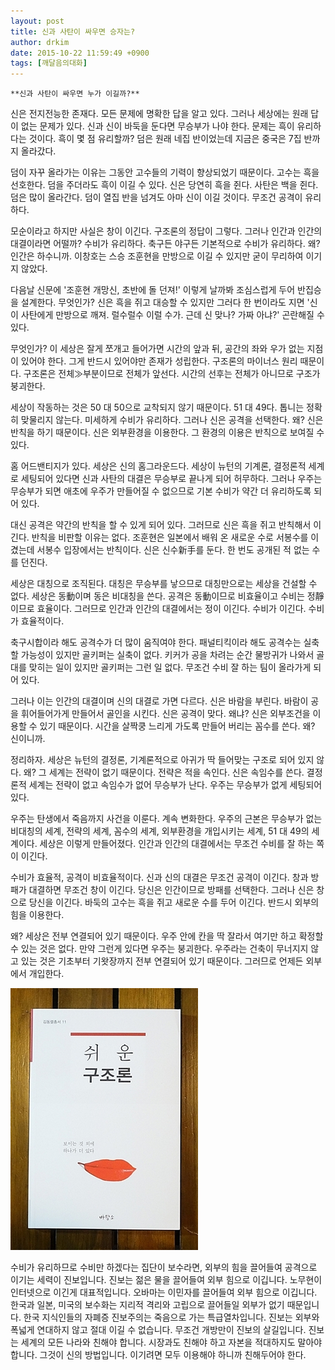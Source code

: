 ```yaml
---
layout: post
title: 신과 사탄이 싸우면 승자는?
author: drkim
date: 2015-10-22 11:59:49 +0900
tags: [깨달음의대화]
---
```

 


    **신과 사탄이 싸우면 누가 이길까?**

  


신은 전지전능한 존재다. 모든 문제에 명확한 답을 알고 있다. 그러나 세상에는 원래 답이 없는 문제가 있다. 신과 신이 바둑을 둔다면 무승부가 나야 한다. 문제는 흑이 유리하다는 것이다. 흑이 몇 점 유리할까? 덤은 원래 네집 반이었는데 지금은 중국은 7집 반까지 올라갔다. 

  


덤이 자꾸 올라가는 이유는 그동안 고수들의 기력이 향상되었기 때문이다. 고수는 흑을 선호한다. 덤을 주더라도 흑이 이길 수 있다. 신은 당연히 흑을 쥔다. 사탄은 백을 쥔다. 덤은 많이 올라간다. 덤이 열집 반을 넘겨도 아마 신이 이길 것이다. 무조건 공격이 유리하다. 

  


모순이라고 하지만 사실은 창이 이긴다. 구조론의 정답이 그렇다. 그러나 인간과 인간의 대결이라면 어떨까? 수비가 유리하다. 축구든 야구든 기본적으로 수비가 유리하다. 왜? 인간은 하수니까. 이창호는 스승 조훈현을 만방으로 이길 수 있지만 굳이 무리하여 이기지 않았다. 

  


다음날 신문에 '조훈현 개망신, 초반에 돌 던져!' 이렇게 날까봐 조심스럽게 두어 반집승을 설계한다. 무엇인가? 신은 흑을 쥐고 대승할 수 있지만 그러다 한 번이라도 지면 '신이 사탄에게 만방으로 깨져. 럴수럴수 이럴 수가. 근데 신 맞나? 가짜 아냐?' 곤란해질 수 있다. 

  


무엇인가? 이 세상은 잘게 쪼개고 들어가면 시간의 앞과 뒤, 공간의 좌와 우가 없는 지점이 있어야 한다. 그게 반드시 있어야만 존재가 성립한다. 구조론의 마이너스 원리 때문이다. 구조론은 전체≫부분이므로 전체가 앞선다. 시간의 선후는 전체가 아니므로 구조가 붕괴한다. 

  


세상이 작동하는 것은 50 대 50으로 교착되지 않기 때문이다. 51 대 49다. 톱니는 정확히 맞물리지 않는다. 미세하게 수비가 유리하다. 그러나 신은 공격을 선택한다. 왜? 신은 반칙을 하기 때문이다. 신은 외부환경을 이용한다. 그 환경의 이용은 반칙으로 보여질 수 있다. 

  


홈 어드밴티지가 있다. 세상은 신의 홈그라운드다. 세상이 뉴턴의 기계론, 결정론적 세계로 세팅되어 있다면 신과 사탄의 대결은 무승부로 끝나게 되어 허무하다. 그러나 우주는 무승부가 되면 애초에 우주가 만들어질 수 없으므로 기본 수비가 약간 더 유리하도록 되어 있다. 

  


대신 공격은 약간의 반칙을 할 수 있게 되어 있다. 그러므로 신은 흑을 쥐고 반칙해서 이긴다. 반칙을 비판할 이유는 없다. 조훈현은 일본에서 배워 온 새로운 수로 서봉수를 이겼는데 서봉수 입장에서는 반칙이다. 신은 신수新手를 둔다. 한 번도 공개된 적 없는 수를 던진다. 

  


세상은 대칭으로 조직된다. 대칭은 무승부를 낳으므로 대칭만으로는 세상을 건설할 수 없다. 세상은 동動이며 동은 비대칭을 쓴다. 공격은 동動이므로 비효율이고 수비는 정靜이므로 효율이다. 그러므로 인간과 인간의 대결에서는 정이 이긴다. 수비가 이긴다. 수비가 효율적이다. 

  


축구시합이라 해도 공격수가 더 많이 움직여야 한다. 패널티킥이라 해도 공격수는 실축할 가능성이 있지만 골키퍼는 실축이 없다. 키커가 공을 차려는 순간 물방귀가 나와서 골대를 맞히는 일이 있지만 골키퍼는 그런 일 없다. 무조건 수비 잘 하는 팀이 올라가게 되어 있다. 

  


그러나 이는 인간의 대결이며 신의 대결로 가면 다르다. 신은 바람을 부린다. 바람이 공을 휘어들어가게 만들어서 골인을 시킨다. 신은 공격이 맞다. 왜냐? 신은 외부조건을 이용할 수 있기 때문이다. 시간을 살짝쿵 느리게 가도록 만들어 버리는 꼼수를 쓴다. 왜? 신이니까. 

  


정리하자. 세상은 뉴턴의 결정론, 기계론적으로 아귀가 딱 들어맞는 구조로 되어 있지 않다. 왜? 그 세계는 전략이 없기 때문이다. 전략은 적을 속인다. 신은 속임수를 쓴다. 결정론적 세계는 전략이 없고 속임수가 없어 무승부가 난다. 우주는 무승부가 없게 세팅되어 있다. 

  


우주는 탄생에서 죽음까지 사건을 이룬다. 계속 변화한다. 우주의 근본은 무승부가 없는 비대칭의 세계, 전략의 세계, 꼼수의 세계, 외부환경을 개입시키는 세계, 51 대 49의 세계이다. 세상은 이렇게 만들어졌다. 인간과 인간의 대결에서는 무조건 수비를 잘 하는 쪽이 이긴다. 

  


수비가 효율적, 공격이 비효율적이다. 신과 신의 대결은 무조건 공격이 이긴다. 창과 방패가 대결하면 무조건 창이 이긴다. 당신은 인간이므로 방패를 선택한다. 그러나 신은 창으로 당신을 이긴다. 바둑의 고수는 흑을 쥐고 새로운 수를 두어 이긴다. 반드시 외부의 힘을 이용한다. 

  


왜? 세상은 전부 연결되어 있기 때문이다. 우주 안에 칸을 딱 잘라서 여기만 하고 확정할 수 있는 것은 없다. 만약 그런게 있다면 우주는 붕괴한다. 우주라는 건축이 무너지지 않고 있는 것은 기초부터 기왓장까지 전부 연결되어 있기 때문이다. 그러므로 언제든 외부에서 개입한다. 

  



 
  ![](/files/attach/images/198/827/631/DSC01488.JPG) 

  


수비가 유리하므로 수비만 하겠다는 집단이 보수라면, 외부의 힘을 끌어들여 공격으로 이기는 세력이 진보입니다. 진보는 젊은 물을 끌어들여 외부 힘으로 이깁니다. 노무현이 인터넷으로 이긴게 대표적입니다. 오바마는 이민자를 끌어들여 외부 힘으로 이깁니다. 한국과 일본, 미국의 보수화는 지리적 격리와 고립으로 끌어들일 외부가 없기 때문입니다. 한국 지식인들의 자폐증 진보주의는 죽음으로 가는 특급열차입니다. 진보는 외부와 폭넓게 연대하지 않고 절대 이길 수 없습니다. 무조건 개방만이 진보의 살길입니다. 진보는 세계의 모든 나라와 친해야 합니다. 시장과도 친해야 하고 자본을 적대하지도 말아야 합니다. 그것이 신의 방법입니다. 이기려면 모두 이용해야 하니까 친해두어야 한다.